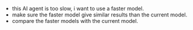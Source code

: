 - this AI agent is too slow, i want to use a faster model.
- make sure the faster model give similar results than the current model.
- compare the faster models with the current model.
